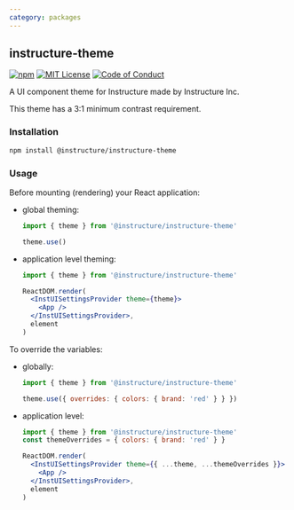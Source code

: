 ```yaml
---
category: packages
---
```


## instructure-theme

[![npm][npm]][npm-url]
[![MIT License][license-badge]][license]
[![Code of Conduct][coc-badge]][coc]

A UI component theme for Instructure made by Instructure Inc.

This theme has a 3:1 minimum contrast requirement.

### Installation

```sh
npm install @instructure/instructure-theme
```

### Usage

Before mounting (rendering) your React application:

- global theming:

  ```js
  import { theme } from '@instructure/instructure-theme'

  theme.use()
  ```

- application level theming:

  ```jsx
  import { theme } from '@instructure/instructure-theme'

  ReactDOM.render(
    <InstUISettingsProvider theme={theme}>
      <App />
    </InstUISettingsProvider>,
    element
  )
  ```

To override the variables:

- globally:

  ```js
  import { theme } from '@instructure/instructure-theme'

  theme.use({ overrides: { colors: { brand: 'red' } } })
  ```

- application level:

  ```jsx
  import { theme } from '@instructure/instructure-theme'
  const themeOverrides = { colors: { brand: 'red' } }

  ReactDOM.render(
    <InstUISettingsProvider theme={{ ...theme, ...themeOverrides }}>
      <App />
    </InstUISettingsProvider>,
    element
  )
  ```

[npm]: https://img.shields.io/npm/v/@instructure/instructure-theme.svg
[npm-url]: https://npmjs.com/package/@instructure/instructure-theme
[license-badge]: https://img.shields.io/npm/l/instructure-ui.svg?style=flat-square
[license]: https://github.com/instructure/instructure-ui/blob/master/LICENSE
[coc-badge]: https://img.shields.io/badge/code%20of-conduct-ff69b4.svg?style=flat-square
[coc]: https://github.com/instructure/instructure-ui/blob/master/CODE_OF_CONDUCT.md
